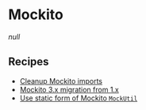 # Mockito

_null_

## Recipes

* [Cleanup Mockito imports](https://docs.openrewrite.org/reference/recipes/java/testing/mockito/cleanupmockitoimports)
* [Mockito 3.x migration from 1.x](https://docs.openrewrite.org/reference/recipes/java/testing/mockito/mockito1to3migration)
* [Use static form of Mockito `MockUtil`](https://docs.openrewrite.org/reference/recipes/java/testing/mockito/mockutilstostatic)

